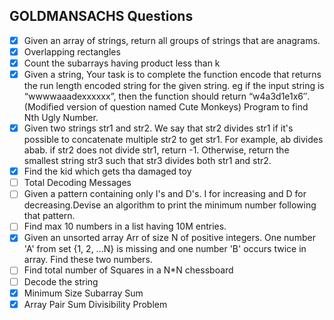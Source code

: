 ## GOLDMANSACHS Questions

- [x] Given an array of strings, return all groups of strings that are anagrams.
- [x] Overlapping rectangles
- [x] Count the subarrays having product less than k
- [x] Given a string, Your task is to  complete the function encode that returns the run length encoded string for the given string.
eg if the input string is “wwwwaaadexxxxxx”, then the function should return “w4a3d1e1x6″.(Modified version of question named Cute Monkeys)
Program to find Nth Ugly Number.
- [x] Given two strings str1 and str2. We say that str2 divides str1 if it's possible
            to          concatenate multiple str2 to get str1. For example, ab divides abab. 
           if str2 does not divide str1, return -1. Otherwise, return the smallest string 
           str3 such that str3 divides both str1 and str2.
- [x] Find the kid which gets tha damaged toy
- [ ] Total Decoding Messages 
- [ ] Given a pattern containing only I's and D's. I for increasing and D 
         for decreasing.Devise an algorithm to print the minimum number following
        that pattern.
- [ ] Find max 10 numbers in a list having 10M entries.
- [x] Given an unsorted array Arr of size N of positive integers. One number 
         'A' from     set {1, 2, …N} is missing and one number 'B' 
        occurs twice in array. Find these two numbers.
- [ ] Find total number of Squares in a N*N chessboard
- [ ] Decode the string
- [x] Minimum Size Subarray Sum
- [x] Array Pair Sum Divisibility Problem
